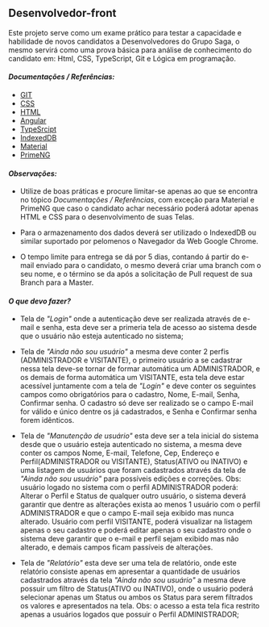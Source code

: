 ## Desenvolvedor-front

Este projeto serve como um exame prático para testar a capacidade e habilidade de novos candidatos
a Desenvolvedores do Grupo Saga, o mesmo servirá como uma prova básica para análise de conhecimento
do candidato em: Html, CSS, TypeScript, Git e Lógica em programação.   

#### _Documentações / Referências:_

* [GIT](https://git-scm.com/doc)
* [CSS](https://developer.mozilla.org/pt-BR/docs/Web/CSS)
* [HTML](https://developer.mozilla.org/pt-BR/docs/Web/HTML)
* [Angular](https://angular.io/docs)
* [TypeSrcipt](https://www.typescriptlang.org/docs/home.html)
* [IndexedDB](https://developer.mozilla.org/pt-BR/docs/Web/API/IndexedDB_API)
* [Material](https://material.angular.io/)
* [PrimeNG](https://www.primefaces.org/primeng/)

#### _Observações:_
* Utilize de boas práticas e procure limitar-se apenas ao que se encontra no tópico _Documentações / Referências_, com
exceção para Material e PrimeNG que caso o candidato achar necessário poderá adotar apenas HTML e CSS para o
desenvolvimento de suas Telas.

* Para o armazenamento dos dados deverá ser utilizado o IndexedDB ou similar suportado por pelomenos o Navegador 
da Web Google Chrome.

* O tempo limite para entrega se dá por 5 dias, contando á partir do e-mail enviado para o candidato, o mesmo
deverá criar uma branch com o seu nome, e o término se da após a solicitação de Pull request de sua Branch para a Master. 

#### _O que devo fazer?_

* Tela de _"Login"_ onde a autenticação deve ser realizada através de e-mail e senha, esta deve ser
a primeria tela de acesso ao sistema desde que o usuário não esteja autenticado no sistema;

* Tela de _"Ainda não sou usuário"_ a mesma deve conter 2 perfis (ADMINISTRADOR e VISITANTE), 
o primeiro usuário a se cadastrar nessa tela deve-se tornar de formar automática um ADMINISTRADOR, 
e os demais de forma automática um VISITANTE, esta tela deve estar acessível juntamente com a tela de  _"Login"_ 
e deve conter os seguintes campos como obrigatórios para o cadastro, Nome, E-mail, Senha, Confirmar senha. 
O cadastro só deve ser realizado se o campo E-mail for válido e único dentre os já cadastrados, e Senha e 
Confirmar senha forem idênticos.

* Tela de _"Manutenção de usuário"_ esta deve ser a tela inicial do sistema desde que o usuário esteja autenticado 
no sistema, a mesma deve conter os campos Nome, E-mail, Telefone, Cep, Endereço e Perfil(ADMINISTRADOR ou VISITANTE), 
Status(ATIVO ou INATIVO) e uma listagem de usuários que foram cadastrados através da tela de _"Ainda não sou usuário"_
para possíveis edições e correções. Obs: usuário logado no sistema com o perfil ADMINISTRADOR 
poderá: Alterar o Perfil e Status de qualquer outro usuário, o sistema deverá garantir que dentre as alterações exista
ao menos 1 usuário com o perfil ADMINISTRADOR e que o campo E-mail seja exibido mas nunca alterado. Usuário com perfil
VISITANTE, poderá visualizar na listagem apenas o seu cadastro e poderá editar apenas o seu cadastro onde o sistema
deve garantir que o e-mail e perfil sejam exibido mas não alterado, e demais campos ficam passíveis de alterações.

* Tela de _"Relatório"_ esta deve ser uma tela de relatório, onde este relatório consiste apenas em apresentar a
quantidade de usuários cadastrados através da tela _"Ainda não sou usuário"_ a mesma deve possuir um filtro de
Status(ATIVO ou INATIVO), onde o usuário poderá selecionar apenas um Status ou ambos os Status para serem filtrados
os valores e apresentados na tela. Obs: o acesso a esta tela fica restrito apenas a usuários logados que possuir o
Perfil ADMINISTRADOR;




